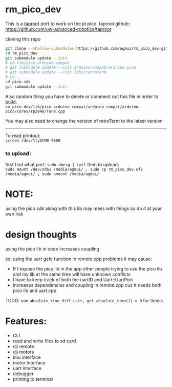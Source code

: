 # rm_pico_dev

This is a [taproot](https://github.com/uw-advanced-robotics/taproot) port to work on the pi pico.
taproot github: https://github.com/uw-advanced-robotics/taproot

cloning this repo
```bash
git clone --shallow-submodules https://github.com/agmui/rm_pico_dev.git
cd rm_pico_dev
git submodule update --init
# cd lib/pico-arduino-compat
# git submodule update --init arduino-compat/arduino-pico
# git submodule update --init libs/retroterm
# cd ..
cd pico-sdk
git submodule update --init
```
Also random thing you have to delete or comment out this file in order to build:  
`rm_pico_dev/lib/pico-arduino-compat/arduino-compat/arduino-pico/cores/rp2040/Tone.cpp`

You may also need to change the version of retroTerm to the latest version

---

To read printout:  
`screen /dev/ttyACM0 9600`

### to upload:  
first find what port: `sudo dmesg | tail`
then to upload:  
`sudo mount /dev/sda1 /media/agmui/ ; sudo cp rm_pico_dev.uf2 /media/agmui/ ; sudo umount /media/agmui/`

# NOTE:
using the pico sdk along with this lib may mess with things so do it at your own risk

# design thoughts
using the pico lib in code increases coupling

ex: using the uart getc function in remote.cpp
problems it may cause:
* If I expose the pico lib in the app other people trying to use the pico lib and my lib at the same time will have unknown conflicts
* I have to keep track of both the uartID and Uart::UartPort
* increases dependencies and coupling in remote.cpp cuz it needs both pico lib and uart.cpp 

TODO: use `absolute_time_diff_us(t, get_absolute_time()) > 0` for timers

# Features:
* CLI
* read and write files to sd card
* dji remote
* dji motors
* imu interface
* motor interface
* uart interface
* debugger
* printing to terminal


